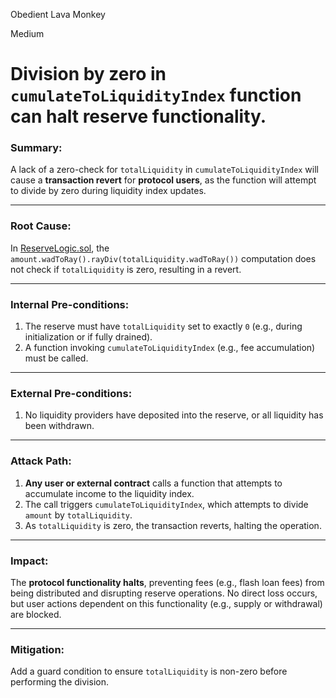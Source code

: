 Obedient Lava Monkey

Medium

# Division by zero in `cumulateToLiquidityIndex` function can halt reserve functionality.

### Summary:
A lack of a zero-check for `totalLiquidity` in `cumulateToLiquidityIndex` will cause a **transaction revert** for **protocol users**, as the function will attempt to divide by zero during liquidity index updates.

---

### Root Cause:
In [ReserveLogic.sol](https://github.com/sherlock-audit/2025-01-aave-v3-3/blob/main/aave-v3-origin/src/contracts/protocol/libraries/logic/ReserveLogic.sol#L125), the `amount.wadToRay().rayDiv(totalLiquidity.wadToRay())` computation does not check if `totalLiquidity` is zero, resulting in a revert.

---

### Internal Pre-conditions:
1. The reserve must have `totalLiquidity` set to exactly `0` (e.g., during initialization or if fully drained).
2. A function invoking `cumulateToLiquidityIndex` (e.g., fee accumulation) must be called.

---

### External Pre-conditions:
1. No liquidity providers have deposited into the reserve, or all liquidity has been withdrawn.

---

### Attack Path:
1. **Any user or external contract** calls a function that attempts to accumulate income to the liquidity index.
2. The call triggers `cumulateToLiquidityIndex`, which attempts to divide `amount` by `totalLiquidity`.
3. As `totalLiquidity` is zero, the transaction reverts, halting the operation.

---

### Impact:
The **protocol functionality halts**, preventing fees (e.g., flash loan fees) from being distributed and disrupting reserve operations. No direct loss occurs, but user actions dependent on this functionality (e.g., supply or withdrawal) are blocked.

---

### Mitigation:
Add a guard condition to ensure `totalLiquidity` is non-zero before performing the division.